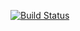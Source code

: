 

[![Build Status](https://travis-ci.org/donquixote/drupal-xautoload.png)](https://travis-ci.org/donquixote/drupal-xautoload)
